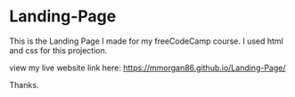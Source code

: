 # Landing-Page
This is the Landing Page I made for my freeCodeCamp course.
I used html and css for this projection. 

view my live website link here: https://mmorgan86.github.io/Landing-Page/

Thanks.
